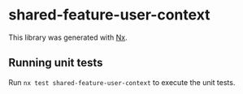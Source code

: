 # shared-feature-user-context

This library was generated with [Nx](https://nx.dev).

## Running unit tests

Run `nx test shared-feature-user-context` to execute the unit tests.
